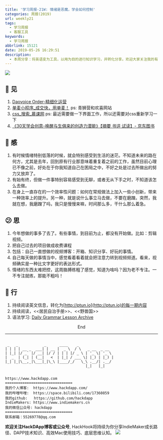 ```yaml
---
title: '学习周报-21W: 情绪是恶魔，学会如何控制'
categories: 周报(2019)
url: weekly21
tags:
  - 学习周报
  - 客服工具
keywords:
  - 学习周报
abbrlink: 15121
date: 2019-05-26 16:29:51
description:
  - 本周分享：将英语变为工具，以用为目的进行知识学习，并转化分享。欢迎大家关注我的有料频道http://ptun.io, 为你分享海外一手趣玩知识。
---
```

![](https://upload-images.jianshu.io/upload_images/1521032-1968c3d47b0c63ab.jpg?imageMogr2/auto-orient/strip%7CimageView2/2/w/1000/format/webp)

## 👀️ 见
1. [Daovoice Order-精细化运营](http://daovoice.io/order)
2. [单麦小程序_成交快，用单麦！](https://www.danmai.com.cn/)
  ps: 青狮营和欢喜网站
3. [css_搜索_慕课网](https://www.imooc.com/search/?words=css)
  ps: 最近需要做一下界面工作，所以还需要对css重新学习一下
4. [《30天学会创意-唤醒与生俱来的创造力潜能》【摘要 书评 试读】- 京东图书](https://item.jd.com/12737198526.html)

## 🌱 感
1. 有时候情绪特别低落的时候，就会特别感受到生活的迷茫。不知道未来的路在何方，尤其是去年，回到原有行业那意味着重复着之前的工作，虽然目前心理已不像之前，好处在于你我知道自己在困局之中，不好之处是过去所做出的努力又放弃了。
2. 有始有终，但做一件事特别容易感受到无聊，或者无从下手之时，不知道该怎么去做。
3. 在身上一直存在的一个效率性问题：如何在常规做法上加入一些小创新，带来一种效率上的提升。另一种，就是说什么事立马去做，不要在磨蹭。突然，我就在想，我磨蹭了吗，我只是慢慢来嘛，时间那么多，干什么那么着急。

## 😕️ 思
1. 今年想做的事多了去了。有些事情，到目前为止，都没有开始做。比如：剪辑视频。
2. 把自己过去的项目做成收费课程
3. 包括：自己一直想做的视频博客：开箱、知识分享、好玩的事情。
4. 自己每天做的事情当中，感觉看着看着就会把注意力转到视频频道。看来，视频确实是一种比文字更好的表达形式。
5. 情绪的东西太难把控，这周胳膊练粗了感觉，知道为啥吗？因为老不专注。一不专注就练，那能不粗吗！

## 👟 行
1. 持续阅读英文信息，转化为[http://ptun.io](http://ptun.io)的每一期内容
2. 持续阅读，<<居民自治手册>>、<<野兽国>>
3. 语法学习: [Daily Grammar Lesson Archive](http://www.dailygrammar.com/archive.html)


<center>End</center>

---

```

 _   _            _      ____    _
| | | | __ _  ___| | __ |  _ \  / \   _ __  _ __
| |_| |/ _` |/ __| |/ / | | | |/ _ \ | '_ \| '_ \
|  _  | (_| | (__|   <  | |_| / ___ \| |_) | |_) |
|_| |_|\__,_|\___|_|\_\ |____/_/   \_\ .__/| .__/
                                     |_|   |_|


https://www.hackdapp.com
===============================
我的个人博客:  https://www.hackdapp.com/
我的哔哩哔哩:  https://space.bilibili.com/17360859
我的github:   https://github.com/hackdapp
IndieMakers: https://www.indiemakers.cn
我的微信公众号: hackdapp
===============================
联系邮箱：55269778@qq.com
```

**欢迎关注HackDApp博客或公众号**, HackHook将持续为你分享IndieMaker成长路径、DAPP技术知识、高效Mac使用技巧、底层思维认知。
![](http://cdn.hackdapp.com/2019-04-03-mysign.jpg)
